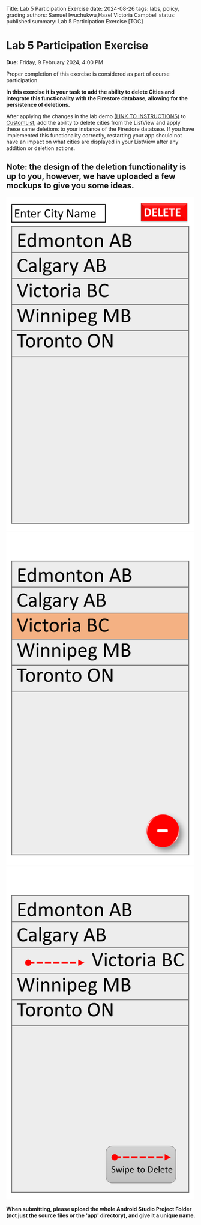 Title: Lab 5 Participation Exercise
date: 2024-08-26
tags: labs, policy, grading
authors: Samuel Iwuchukwu,Hazel Victoria Campbell
status: published
summary: Lab 5 Participation Exercise
[TOC]

# Lab 5 Participation Exercise

**Due:** Friday, 9 February 2024, 4:00 PM


Proper completion of this exercise is considered as part of course participation.

**In this exercise it is your task to add the ability to delete Cities and integrate this functionality with the Firestore database, allowing for the persistence of deletions.**

After applying the changes in the lab demo [(LINK TO INSTRUCTIONS)]({attach}slides/Lab5FInteg.pdf) to [CustomList](https://github.com/simpleParadox/CMPUT-301-CustomList), add the ability to delete cities from the ListView and apply these same deletions to your instance of the Firestore database. If you have implemented this functionality correctly, restarting your app should not have an impact on what cities are displayed in your ListView after any addition or deletion actions.

## **Note: the design of the deletion functionality is up to you, however, we have uploaded a few mockups to give you some ideas.**

<p align="left">
  <img src="/content/general/slides/lab5_img1.png" alt="Screen1" width="500" style="margin-right: 20px;"/>
  <img src="/content/general/slides/lab5_img2.png" alt="Screen2" width="500" style="margin-right: 20px;"/>
  <img src="/content/general/slides/lab5_img3.png" alt="Screen3" width="500" style="margin-right: 20px;"/>
</p>

**When submitting, please upload the whole Android Studio Project Folder (not just the source files or the 'app' directory), and give it a unique name.**